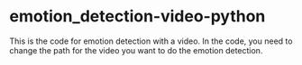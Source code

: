 # emotion_detection-video-python
This is the code for emotion detection with a video. In the code, you need to change the path for the video you want to do the emotion detection. 
